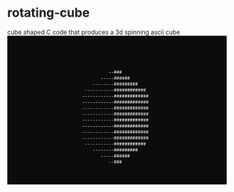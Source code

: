 # rotating-cube
cube shaped C code that produces a 3d spinning ascii cube
![Screenshot](./preview.png)
